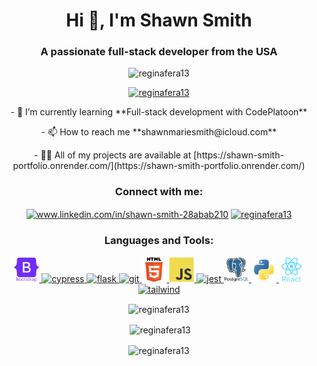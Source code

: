<h1 align="center">Hi 👋, I'm Shawn Smith</h1>
<h3 align="center">A passionate full-stack developer from the USA</h3>

<p align="center"> <img src="https://komarev.com/ghpvc/?username=reginafera13&label=Profile%20views&color=0e75b6&style=flat" alt="reginafera13" /> </p>

<p align="center"> <a href="https://github.com/ryo-ma/github-profile-trophy"><img src="https://github-profile-trophy.vercel.app/?username=reginafera13&row=2&column=3&theme=radical&no-frame=true&no-bg=true" alt="reginafera13" /></a> </p>

<p align="center"> - 🌱 I’m currently learning **Full-stack development with CodePlatoon** </p>

<p align="center"> - 📫 How to reach me **shawnmariesmith@icloud.com** </p>

<p align="center"> - 👨‍💻 All of my projects are available at [https://shawn-smith-portfolio.onrender.com/](https://shawn-smith-portfolio.onrender.com/) </p>

<h3 align="center">Connect with me:</h3>
<p align="center">
<a href="https://linkedin.com/in/shawn-smith-software-engineer" target="blank"><img align="center" src="https://raw.githubusercontent.com/rahuldkjain/github-profile-readme-generator/master/src/images/icons/Social/linked-in-alt.svg" alt="www.linkedin.com/in/shawn-smith-28abab210" height="30" width="40" /></a>
<a href="https://www.leetcode.com/reginafera13" target="blank"><img align="center" src="https://raw.githubusercontent.com/rahuldkjain/github-profile-readme-generator/master/src/images/icons/Social/leet-code.svg" alt="reginafera13" height="30" width="40" /></a>
</p>

<h3 align="center">Languages and Tools:</h3>
<p align="center"> <a href="https://getbootstrap.com" target="_blank" rel="noreferrer"> <img src="https://raw.githubusercontent.com/devicons/devicon/master/icons/bootstrap/bootstrap-plain-wordmark.svg" alt="bootstrap" width="40" height="40"/> </a> <a href="https://www.cypress.io" target="_blank" rel="noreferrer"> <img src="https://raw.githubusercontent.com/simple-icons/simple-icons/6e46ec1fc23b60c8fd0d2f2ff46db82e16dbd75f/icons/cypress.svg" alt="cypress" width="40" height="40"/> </a> <a href="https://flask.palletsprojects.com/" target="_blank" rel="noreferrer"> <img src="https://www.vectorlogo.zone/logos/pocoo_flask/pocoo_flask-icon.svg" alt="flask" width="40" height="40"/> </a> <a href="https://git-scm.com/" target="_blank" rel="noreferrer"> <img src="https://www.vectorlogo.zone/logos/git-scm/git-scm-icon.svg" alt="git" width="40" height="40"/> </a> <a href="https://www.w3.org/html/" target="_blank" rel="noreferrer"> <img src="https://raw.githubusercontent.com/devicons/devicon/master/icons/html5/html5-original-wordmark.svg" alt="html5" width="40" height="40"/> </a> <a href="https://developer.mozilla.org/en-US/docs/Web/JavaScript" target="_blank" rel="noreferrer"> <img src="https://raw.githubusercontent.com/devicons/devicon/master/icons/javascript/javascript-original.svg" alt="javascript" width="40" height="40"/> </a> <a href="https://jestjs.io" target="_blank" rel="noreferrer"> <img src="https://www.vectorlogo.zone/logos/jestjsio/jestjsio-icon.svg" alt="jest" width="40" height="40"/> </a> <a href="https://www.postgresql.org" target="_blank" rel="noreferrer"> <img src="https://raw.githubusercontent.com/devicons/devicon/master/icons/postgresql/postgresql-original-wordmark.svg" alt="postgresql" width="40" height="40"/> </a> <a href="https://www.python.org" target="_blank" rel="noreferrer"> <img src="https://raw.githubusercontent.com/devicons/devicon/master/icons/python/python-original.svg" alt="python" width="40" height="40"/> </a> <a href="https://reactjs.org/" target="_blank" rel="noreferrer"> <img src="https://raw.githubusercontent.com/devicons/devicon/master/icons/react/react-original-wordmark.svg" alt="react" width="40" height="40"/> </a> <a href="https://tailwindcss.com/" target="_blank" rel="noreferrer"> <img src="https://www.vectorlogo.zone/logos/tailwindcss/tailwindcss-icon.svg" alt="tailwind" width="40" height="40"/> </a> </p>

<p align="center"><img align="center" src="https://github-readme-stats.vercel.app/api/top-langs?username=reginafera13&show_icons=true&locale=en&layout=compact&theme=radical&no-frame=true&no-bg=true" alt="reginafera13" /></p>

<p align="center">&nbsp;<img align="center" src="https://github-readme-stats.vercel.app/api?username=reginafera13&show_icons=true&locale=en&theme=radical&no-frame=true&no-bg=true" alt="reginafera13" /></p>

<p align="center"><img align="center" src="https://github-readme-streak-stats.herokuapp.com/?user=reginafera13&theme=radical&no-frame=true&no-bg=true" alt="reginafera13" /></p>
